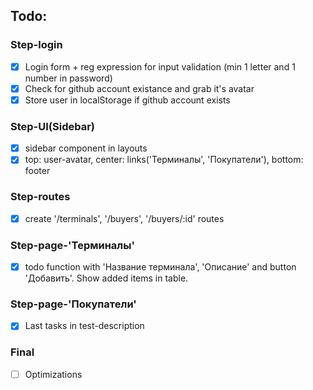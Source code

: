 ## Todo:

### Step-login

- [x] Login form + reg expression for input validation (min 1 letter and 1 number in password)
- [x] Check for github account existance and grab it's avatar
- [x] Store user in localStorage if github account exists

### Step-UI(Sidebar)

- [x] sidebar component in layouts
- [x] top: user-avatar, center: links('Терминалы', 'Покупатели'), bottom: footer

### Step-routes

- [x] create '/terminals', '/buyers', '/buyers/:id' routes

### Step-page-'Терминалы'

- [x] todo function with 'Название терминала', 'Описание' and button 'Добавить'. Show added items in table.

### Step-page-'Покупатели'

- [x] Last tasks in test-description

### Final

- [ ] Optimizations
